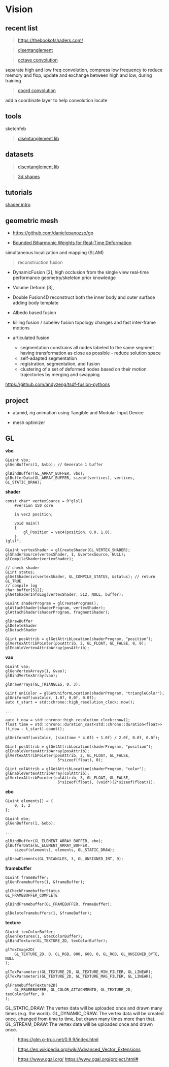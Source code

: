 # Vision

## recent list

> https://thebookofshaders.com/

> [disentanglement](https://ai.googleblog.com/2019/04/evaluating-unsupervised-learning-of.html)

> [octave convolution](https://export.arxiv.org/pdf/1904.05049)

  separate high and low freq convolution, compress low frequency to reduce memory and flop, update and exchange between high and low, during training

> [coord convolution](https://arxiv.org/pdf/1807.03247.pdf)

  add a coordinate layer to help convolution locate


## tools

sketchfeb

> [disentanglement lib](https://github.com/google-research/disentanglement_lib)


## datasets

> [disentanglement lib](https://github.com/google-research/disentanglement_lib)

> [3d shapes](https://github.com/deepmind/3d-shapes)

## tutorials

[shader intro](https://github.com/lettier/3d-game-shaders-for-beginners)

## geometric mesh

- https://github.com/danielepanozzo/gp

- [Bounded Biharmonic Weights for Real-Time Deformation](http://igl.ethz.ch/projects/bbw/bounded-biharmonic-weights-siggraph-2011-slides-compressed-jacobson-et-al.pdf)

simultaneous localization and mapping (SLAM)

> reconstruction fusion

- DynamicFusion [2],
high occlusion from the single view
real-time performance
geometry/skeleton prior knowledge

- Volume Deform [3],

- Double Fusion4D
reconstruct both the inner body and outer surface
adding body template

- Albedo based fusion

- killing fusion / sobelev fusion
topology changes and fast inter-frame motions

- articulated fusion
  - segmentation constrains all nodes labeled to the same segment having transformation as close as possible - reduce solution space
  - self-adapted segmentation
  - registration, segmentation, and fusion
  - clustering of a set of deformed nodes based on their motion trajectories by merging and swapping

https://github.com/andyzeng/tsdf-fusion-pythons

## project

- atamid, rig animation using Tangible and Modular Input Device

- mesh optimizer

## GL

**vbo**
```
GLuint vbo;
glGenBuffers(1, &vbo); // Generate 1 buffer

glBindBuffer(GL_ARRAY_BUFFER, vbo);
glBufferData(GL_ARRAY_BUFFER, sizeof(vertices), vertices, GL_STATIC_DRAW);
```

**shader**
```
const char* vertexSource = R"glsl(
    #version 150 core

    in vec2 position;

    void main()
    {
        gl_Position = vec4(position, 0.0, 1.0);
    }
)glsl";

GLuint vertexShader = glCreateShader(GL_VERTEX_SHADER);
glShaderSource(vertexShader, 1, &vertexSource, NULL);
glCompileShader(vertexShader);

// check shader
GLint status;
glGetShaderiv(vertexShader, GL_COMPILE_STATUS, &status); // return GL_TRUE
// compile log
char buffer[512];
glGetShaderInfoLog(vertexShader, 512, NULL, buffer);

GLuint shaderProgram = glCreateProgram();
glAttachShader(shaderProgram, vertexShader);
glAttachShader(shaderProgram, fragmentShader);

glDrawBuffer
glDeleteShader
glDetachShader
```

```
GLint posAttrib = glGetAttribLocation(shaderProgram, "position");
glVertexAttribPointer(posAttrib, 2, GL_FLOAT, GL_FALSE, 0, 0);
glEnableVertexAttribArray(posAttrib);
```

**vao**

```
GLuint vao;
glGenVertexArrays(1, &vao);
glBindVertexArray(vao);

glDrawArrays(GL_TRIANGLES, 0, 3);
```

```
GLint uniColor = glGetUniformLocation(shaderProgram, "triangleColor");
glUniform3f(uniColor, 1.0f, 0.0f, 0.0f);
auto t_start = std::chrono::high_resolution_clock::now();

...

auto t_now = std::chrono::high_resolution_clock::now();
float time = std::chrono::duration_cast<std::chrono::duration<float>>(t_now - t_start).count();

glUniform3f(uniColor, (sin(time * 4.0f) + 1.0f) / 2.0f, 0.0f, 0.0f);
```

```
GLint posAttrib = glGetAttribLocation(shaderProgram, "position");
glEnableVertexAttribArray(posAttrib);
glVertexAttribPointer(posAttrib, 2, GL_FLOAT, GL_FALSE,
                       5*sizeof(float), 0);

GLint colAttrib = glGetAttribLocation(shaderProgram, "color");
glEnableVertexAttribArray(colAttrib);
glVertexAttribPointer(colAttrib, 3, GL_FLOAT, GL_FALSE,
                       5*sizeof(float), (void*)(2*sizeof(float)));
```

**ebo**
```
GLuint elements[] = {
    0, 1, 2
};

GLuint ebo;
glGenBuffers(1, &ebo);

...

glBindBuffer(GL_ELEMENT_ARRAY_BUFFER, ebo);
glBufferData(GL_ELEMENT_ARRAY_BUFFER,
    sizeof(elements), elements, GL_STATIC_DRAW);

glDrawElements(GL_TRIANGLES, 3, GL_UNSIGNED_INT, 0);
```

**framebuffer**
```
GLuint frameBuffer;
glGenFramebuffers(1, &frameBuffer);

glCheckFramebufferStatus
GL_FRAMEBUFFER_COMPLETE

glBindFramebuffer(GL_FRAMEBUFFER, frameBuffer);

glDeleteFramebuffers(1, &frameBuffer);
```

**texture**
```
GLuint texColorBuffer;
glGenTextures(1, &texColorBuffer);
glBindTexture(GL_TEXTURE_2D, texColorBuffer);

glTexImage2D(
    GL_TEXTURE_2D, 0, GL_RGB, 800, 600, 0, GL_RGB, GL_UNSIGNED_BYTE, NULL
);

glTexParameteri(GL_TEXTURE_2D, GL_TEXTURE_MIN_FILTER, GL_LINEAR);
glTexParameteri(GL_TEXTURE_2D, GL_TEXTURE_MAG_FILTER, GL_LINEAR);

glFramebufferTexture2D(
    GL_FRAMEBUFFER, GL_COLOR_ATTACHMENT0, GL_TEXTURE_2D, texColorBuffer, 0
);
```


GL_STATIC_DRAW: The vertex data will be uploaded once and drawn many times (e.g. the world).
GL_DYNAMIC_DRAW: The vertex data will be created once, changed from time to time, but drawn many times more than that.
GL_STREAM_DRAW: The vertex data will be uploaded once and drawn once.


> https://glm.g-truc.net/0.9.9/index.html

> https://en.wikipedia.org/wiki/Advanced_Vector_Extensions

> https://www.cgal.org/
https://www.cgal.org/project.html#